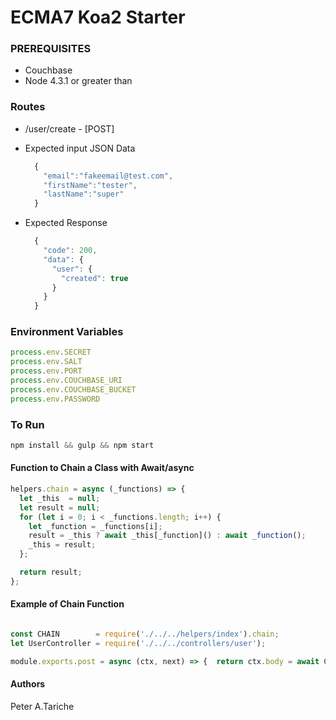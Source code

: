 # ECMA7 Koa2 Starter

### PREREQUISITES
 - Couchbase
 - Node 4.3.1 or greater than


### Routes
 - /user/create   - [POST]
  - Expected input JSON Data

    ```js
      {
        "email":"fakeemail@test.com",
        "firstName":"tester",
        "lastName":"super"
      }
    ```
  - Expected Response

    ```js
      {
        "code": 200,
        "data": {
          "user": {
            "created": true
          }
        }
      }
    ```

### Environment Variables
```js
process.env.SECRET
process.env.SALT
process.env.PORT
process.env.COUCHBASE_URI
process.env.COUCHBASE_BUCKET
process.env.PASSWORD
```

### To Run
  ```js
  npm install && gulp && npm start
  ```


#### Function to Chain a Class with Await/async
  ```js
  helpers.chain = async (_functions) => {
    let _this  = null;
    let result = null;
    for (let i = 0; i < _functions.length; i++) {
      let _function = _functions[i];
      result = _this ? await _this[_function]() : await _function();
      _this = result;
    };

    return result;
  };
  ```

#### Example of Chain Function
```js

const CHAIN        = require('./../../helpers/index').chain;
let UserController = require('./../../controllers/user');

module.exports.post = async (ctx, next) => {  return ctx.body = await CHAIN([() => { return new UserController(ctx, next); }, 'logic', 'response']); };
```

#### Authors
Peter A.Tariche
